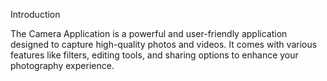 Introduction

The Camera Application is a powerful and user-friendly application designed to capture high-quality photos and videos. It comes with various features like filters, editing tools, and sharing options to enhance your photography experience.
